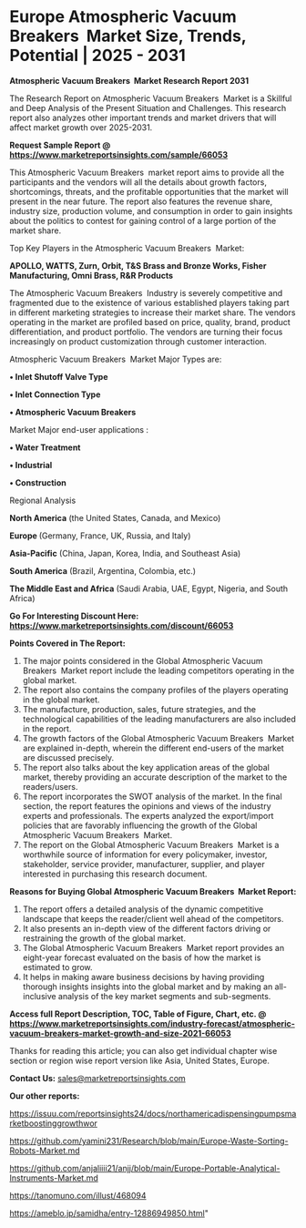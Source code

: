 # Europe Atmospheric Vacuum Breakers  Market Size, Trends, Potential | 2025 - 2031

<strong>Atmospheric Vacuum Breakers  Market Research Report 2031</strong>

The Research Report on Atmospheric Vacuum Breakers  Market is a Skillful and Deep Analysis of the Present Situation and Challenges. This research report also analyzes other important trends and market drivers that will affect market growth over 2025-2031.

<strong>Request Sample Report @ <a href=https://www.marketreportsinsights.com/sample/66053>https://www.marketreportsinsights.com/sample/66053</a></strong>

This Atmospheric Vacuum Breakers  market report aims to provide all the participants and the vendors will all the details about growth factors, shortcomings, threats, and the profitable opportunities that the market will present in the near future. The report also features the revenue share, industry size, production volume, and consumption in order to gain insights about the politics to contest for gaining control of a large portion of the market share.

Top Key Players in the Atmospheric Vacuum Breakers  Market:

<strong>APOLLO, WATTS, Zurn, Orbit, T&S Brass and Bronze Works, Fisher Manufacturing, Omni Brass, R&R Products</strong>

The Atmospheric Vacuum Breakers  Industry is severely competitive and fragmented due to the existence of various established players taking part in different marketing strategies to increase their market share. The vendors operating in the market are profiled based on price, quality, brand, product differentiation, and product portfolio. The vendors are turning their focus increasingly on product customization through customer interaction.

Atmospheric Vacuum Breakers  Market Major Types are:

<strong>• Inlet Shutoff Valve Type

• Inlet Connection Type

• Atmospheric Vacuum Breakers</strong>

Market Major end-user applications :

<strong>• Water Treatment

• Industrial

• Construction</strong>

Regional Analysis

</u><strong><b>North America</b></strong> (the United States, Canada, and Mexico)

<strong><b>Europe </b></strong>(Germany, France, UK, Russia, and Italy)

<strong><b>Asia-Pacific</b></strong> (China, Japan, Korea, India, and Southeast Asia)

<strong><b>South America</b></strong> (Brazil, Argentina, Colombia, etc.)

<strong><b>The Middle East and Africa</b></strong> (Saudi Arabia, UAE, Egypt, Nigeria, and South Africa)

<strong>Go For Interesting Discount Here: <a href=https://www.marketreportsinsights.com/discount/66053>https://www.marketreportsinsights.com/discount/66053</a></strong>

<strong>Points Covered in The Report:</strong>
<ol>
  <li>The major points considered in the Global Atmospheric Vacuum Breakers  Market report include the leading competitors operating in the global market.</li>
  <li>The report also contains the company profiles of the players operating in the global market.</li>
  <li>The manufacture, production, sales, future strategies, and the technological capabilities of the leading manufacturers are also included in the report.</li>
  <li>The growth factors of the Global Atmospheric Vacuum Breakers  Market are explained in-depth, wherein the different end-users of the market are discussed precisely.</li>
  <li>The report also talks about the key application areas of the global market, thereby providing an accurate description of the market to the readers/users.</li>
  <li>The report incorporates the SWOT analysis of the market. In the final section, the report features the opinions and views of the industry experts and professionals. The experts analyzed the export/import policies that are favorably influencing the growth of the Global Atmospheric Vacuum Breakers  Market.</li>
  <li>The report on the Global Atmospheric Vacuum Breakers  Market is a worthwhile source of information for every policymaker, investor, stakeholder, service provider, manufacturer, supplier, and player interested in purchasing this research document.</li>
</ol>
<strong>Reasons for Buying Global Atmospheric Vacuum Breakers  Market Report:</strong>

<ol>
  <li>The report offers a detailed analysis of the dynamic competitive landscape that keeps the reader/client well ahead of the competitors.</li>
  <li>It also presents an in-depth view of the different factors driving or restraining the growth of the global market.</li>
  <li>The Global Atmospheric Vacuum Breakers  Market report provides an eight-year forecast evaluated on the basis of how the market is estimated to grow.</li>
  <li>It helps in making aware business decisions by having providing thorough insights insights into the global market and by making an all-inclusive analysis of the key market segments and sub-segments.</li>
</ol>
<strong>Access full Report Description, TOC, Table of Figure, Chart, etc. @ <a href=https://www.marketreportsinsights.com/industry-forecast/atmospheric-vacuum-breakers-market-growth-and-size-2021-66053>https://www.marketreportsinsights.com/industry-forecast/atmospheric-vacuum-breakers-market-growth-and-size-2021-66053</a></strong>


Thanks for reading this article; you can also get individual chapter wise section or region wise report version like Asia, United States, Europe.

<strong>Contact Us:</strong>
sales@marketreportsinsights.com

<strong>Our other reports:</strong>

<a href=https://issuu.com/reportsinsights24/docs/northamericadispensingpumpsmarketboostinggrowthwor>https://issuu.com/reportsinsights24/docs/northamericadispensingpumpsmarketboostinggrowthwor</a>

<a href=https://github.com/yamini231/Research/blob/main/Europe-Waste-Sorting-Robots-Market.md>https://github.com/yamini231/Research/blob/main/Europe-Waste-Sorting-Robots-Market.md</a>

<a href=https://github.com/anjaliiii21/anjj/blob/main/Europe-Portable-Analytical-Instruments-Market.md>https://github.com/anjaliiii21/anjj/blob/main/Europe-Portable-Analytical-Instruments-Market.md</a>

<a href=https://tanomuno.com/illust/468094>https://tanomuno.com/illust/468094</a>

<a href=https://ameblo.jp/samidha/entry-12886949850.html>https://ameblo.jp/samidha/entry-12886949850.html</a>"
